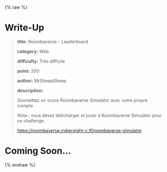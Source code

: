 
{% raw %}
# Write-Up
> **title:** Roombaverse - Leaderboard
>
> **category:** Web
>
> **difficulty:** Très difficile
>
> **point:** 200
>
> **author:** MrSheepSheep
>
> **description:**
>
> Soumettez un score Roombaverse Simulator avec votre propre compte
>
> Note : vous devez télécharger et jouer à Roombaverse Simulator pour ce challenge.
>
> https://roombaverse.cybernight-c.tf/roombaverse-simulator


# Coming Soon...

{% endraw %}
